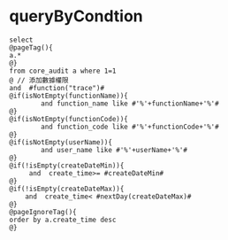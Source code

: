 queryByCondtion
===

    select 
    @pageTag(){
    a.*
    @}
    from core_audit a where 1=1 
    @ // 添加數據權限
    and  #function("trace")#
    @if(isNotEmpty(functionName)){
    		and function_name like #'%'+functionName+'%'#
    @}
    @if(isNotEmpty(functionCode)){
    		and function_code like #'%'+functionCode+'%'#
    @}
    @if(isNotEmpty(userName)){
    		and user_name like #'%'+userName+'%'#
    @}
    @if(!isEmpty(createDateMin)){
         and  create_time>= #createDateMin#
    @}
    @if(!isEmpty(createDateMax)){
        and  create_time< #nextDay(createDateMax)#
    @}
    @pageIgnoreTag(){
    order by a.create_time desc
    @}
    
	
